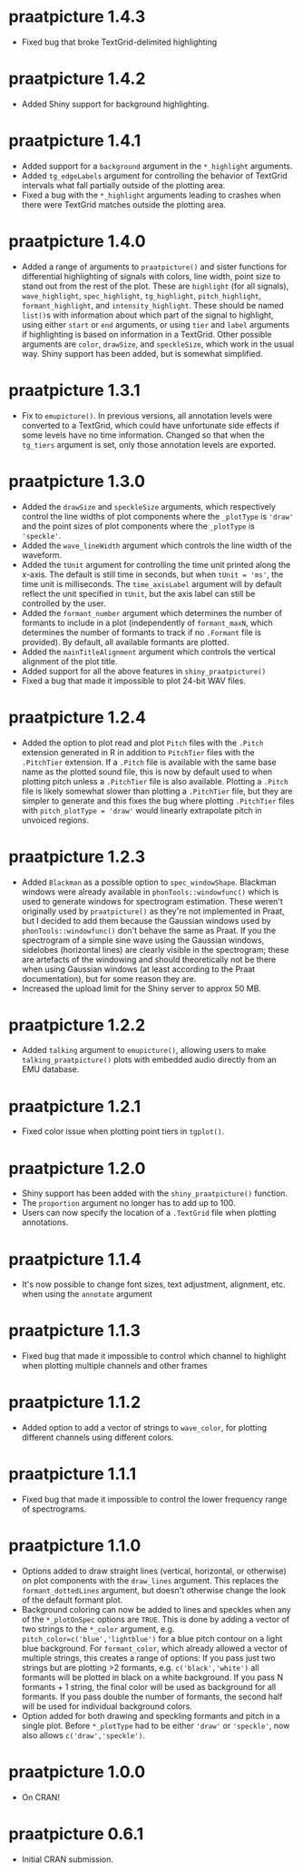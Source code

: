# praatpicture 1.4.3
* Fixed bug that broke TextGrid-delimited highlighting

# praatpicture 1.4.2
* Added Shiny support for background highlighting.

# praatpicture 1.4.1
* Added support for a `background` argument in the `*_highlight` arguments.
* Added `tg_edgeLabels` argument for controlling the behavior of TextGrid 
intervals what fall partially outside of the plotting area.
* Fixed a bug with the `*_highlight` arguments leading to crashes when there
were TextGrid matches outside the plotting area.

# praatpicture 1.4.0
* Added a range of arguments to `praatpicture()` and sister functions for 
differential highlighting of signals with colors, line width, point size to 
stand out from the rest of the plot. These are `highlight` (for all signals),
`wave_highlight`, `spec_highlight`, `tg_highlight`, `pitch_highlight`, 
`formant_highlight`, and `intensity_highlight`. These should be named `list()`s
with information about which part of the signal to highlight, using either 
`start` or `end` arguments, or using `tier` and `label` arguments if 
highlighting is based on information in a TextGrid. Other possible arguments
are `color`, `drawSize`, and `speckleSize`, which work in the usual way.
Shiny support has been added, but is somewhat simplified.

# praatpicture 1.3.1
* Fix to `emupicture()`. In previous versions, all annotation levels were
converted to a TextGrid, which could have unfortunate side effects if some 
levels have no time information. Changed so that when the `tg_tiers` argument is 
set, only those annotation levels are exported.

# praatpicture 1.3.0
* Added the `drawSize` and `speckleSize` arguments, which respectively control
the line widths of plot components where the `_plotType` is `'draw'` and the
point sizes of plot components where the `_plotType` is `'speckle'`.
* Added the `wave_lineWidth` argument which controls the line width of the
waveform.
* Added the `tUnit` argument for controlling the time unit printed along the
x-axis. The default is still time in seconds, but when `tUnit = 'ms'`, the
time unit is milliseconds. The `time_axisLabel` argument will by default reflect
the unit specified in `tUnit`, but the axis label can still be controlled by 
the user.
* Added the `formant_number` argument which determines the number of formants
to include in a plot (independently of `formant_maxN`, which determines the
number of formants to track if no `.Formant` file is provided). By default,
all available formants are plotted. 
* Added the `mainTitleAlignment` argument which controls the vertical 
alignment of the plot title.
* Added support for all the above features in `shiny_praatpicture()`
* Fixed a bug that made it impossible to plot 24-bit WAV files.

# praatpicture 1.2.4
* Added the option to plot read and plot `Pitch` files with the `.Pitch` 
extension generated in R in addition to `PitchTier` files with the `.PitchTier`
extension. If a `.Pitch` file is available with the same base name as the
plotted sound file, this is now by default used to when plotting pitch unless 
a `.PitchTier` file is also available. Plotting a `.Pitch` file is likely 
somewhat slower than plotting a `.PitchTier` file, but they are simpler to 
generate and this fixes the bug where plotting `.PitchTier` files with 
`pitch_plotType = 'draw'` would linearly extrapolate pitch in unvoiced regions.


# praatpicture 1.2.3
* Added `Blackman` as a possible option to `spec_windowShape`. Blackman windows
were already available in `phonTools::windowfunc()` which is used to generate
windows for spectrogram estimation. These weren't originally used by 
`praatpicture()` as they're not implemented in Praat, but I decided to add 
them because the Gaussian windows used by `phonTools::windowfunc()` don't
behave the same as Praat. If you the spectrogram of a simple sine wave using
the Gaussian windows, sidelobes (horizontal lines) are clearly visible in the
spectrogram; these are artefacts of the windowing and should theoretically
not be there when using Gaussian windows (at least according to the Praat 
documentation), but for some reason they are. 
* Increased the upload limit for the Shiny server to approx 50 MB.

# praatpicture 1.2.2
* Added `talking` argument to `emupicture()`, allowing users to make
`talking_praatpicture()` plots with embedded audio directly from an EMU 
database.

# praatpicture 1.2.1
* Fixed color issue when plotting point tiers in `tgplot()`.

# praatpicture 1.2.0

* Shiny support has been added with the `shiny_praatpicture()` function.
* The `proportion` argument no longer has to add up to 100.
* Users can now specify the location of a `.TextGrid` file when plotting
annotations.

# praatpicture 1.1.4

* It's now possible to change font sizes, text adjustment, alignment, etc. 
when using the `annotate` argument

# praatpicture 1.1.3

* Fixed bug that made it impossible to control which channel to highlight
when plotting multiple channels and other frames

# praatpicture 1.1.2 

* Added option to add a vector of strings to `wave_color`, for plotting 
different channels using different colors.

# praatpicture 1.1.1

* Fixed bug that made it impossible to control the lower frequency range of
spectrograms.

# praatpicture 1.1.0

* Options added to draw straight lines (vertical, horizontal, or otherwise) on 
plot components with the `draw_lines` argument. This replaces the 
`formant_dottedLines` argument, but doesn't otherwise change the look of the
default formant plot.
* Background coloring can now be added to lines and speckles when any of the
`*_plotOnSpec` options are `TRUE`. This is done by adding a vector of two 
strings to the `*_color` argument, e.g. `pitch_color=c('blue','lightblue')` for
a blue pitch contour on a light blue background. For `formant_color`, which 
already allowed a vector of multiple strings, this creates a range of options: 
If you pass just two strings but are plotting >2 formants, e.g. 
`c('black','white')` all formants will be plotted in black on a white background.
If you pass N formants + 1 string, the final color will be used as background
for all formants. If you pass double the number of formants, the second half
will be used for individual background colors. 
* Option added for both drawing and speckling formants and pitch in a single
plot. Before `*_plotType` had to be either `'draw'` or `'speckle'`, now also
allows `c('draw','speckle')`. 

# praatpicture 1.0.0

* On CRAN!

# praatpicture 0.6.1

* Initial CRAN submission.
